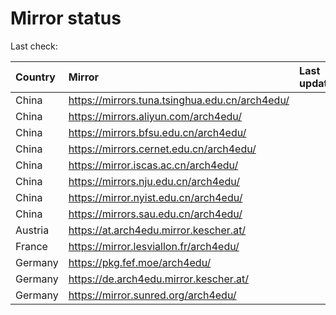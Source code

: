<script src="./time.js"></script>
# Mirror status
Last check: <script type="text/javascript">localize(1707250675.434287);</script>

|Country|Mirror|Last update|
|:------|:-----|:----------|
|China|https://mirrors.tuna.tsinghua.edu.cn/arch4edu/|<script type="text/javascript">localize(1707243985);</script>|
|China|https://mirrors.aliyun.com/arch4edu/|<script type="text/javascript">localize(1707201012);</script>|
|China|https://mirrors.bfsu.edu.cn/arch4edu/|<script type="text/javascript">localize(1707243985);</script>|
|China|https://mirrors.cernet.edu.cn/arch4edu/|<script type="text/javascript">localize(1707243985);</script>|
|China|https://mirror.iscas.ac.cn/arch4edu/|<script type="text/javascript">localize(1707201012);</script>|
|China|https://mirrors.nju.edu.cn/arch4edu/|<script type="text/javascript">localize(1707158212);</script>|
|China|https://mirror.nyist.edu.cn/arch4edu/|<script type="text/javascript">localize(1707243985);</script>|
|China|https://mirrors.sau.edu.cn/arch4edu/|<script type="text/javascript">localize(1707201012);</script>|
|Austria|https://at.arch4edu.mirror.kescher.at/|<script type="text/javascript">localize(1707243985);</script>|
|France|https://mirror.lesviallon.fr/arch4edu/|<script type="text/javascript">localize(1707201012);</script>|
|Germany|https://pkg.fef.moe/arch4edu/|<script type="text/javascript">localize(1707243985);</script>|
|Germany|https://de.arch4edu.mirror.kescher.at/|<script type="text/javascript">localize(1707243985);</script>|
|Germany|https://mirror.sunred.org/arch4edu/|<script type="text/javascript">localize(1707243985);</script>|

<script src="./tablefilter/tablefilter.js"></script>
<script src="./table.js"></script>